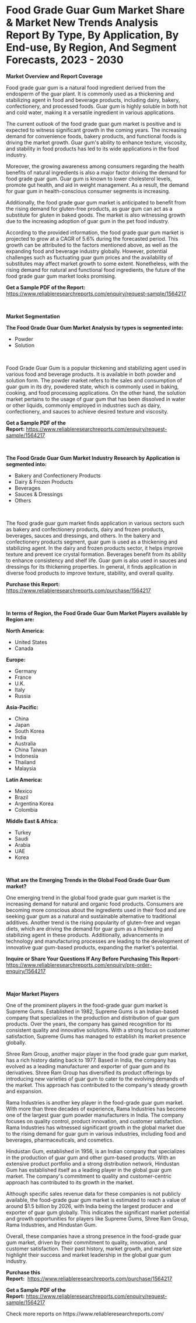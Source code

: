 <p><h1>Food Grade Guar Gum Market Share & Market New Trends Analysis Report By Type, By Application, By End-use, By Region, And Segment Forecasts, 2023 - 2030</h1></p><p><strong>Market Overview and Report Coverage</strong></p>
<p><p>Food grade guar gum is a natural food ingredient derived from the endosperm of the guar plant. It is commonly used as a thickening and stabilizing agent in food and beverage products, including dairy, bakery, confectionery, and processed foods. Guar gum is highly soluble in both hot and cold water, making it a versatile ingredient in various applications.</p><p>The current outlook of the food grade guar gum market is positive and is expected to witness significant growth in the coming years. The increasing demand for convenience foods, bakery products, and functional foods is driving the market growth. Guar gum's ability to enhance texture, viscosity, and stability in food products has led to its wide applications in the food industry.</p><p>Moreover, the growing awareness among consumers regarding the health benefits of natural ingredients is also a major factor driving the demand for food grade guar gum. Guar gum is known to lower cholesterol levels, promote gut health, and aid in weight management. As a result, the demand for guar gum in health-conscious consumer segments is increasing.</p><p>Additionally, the food grade guar gum market is anticipated to benefit from the rising demand for gluten-free products, as guar gum can act as a substitute for gluten in baked goods. The market is also witnessing growth due to the increasing adoption of guar gum in the pet food industry.</p><p>According to the provided information, the food grade guar gum market is projected to grow at a CAGR of 5.6% during the forecasted period. This growth can be attributed to the factors mentioned above, as well as the expanding food and beverage industry globally. However, potential challenges such as fluctuating guar gum prices and the availability of substitutes may affect market growth to some extent. Nonetheless, with the rising demand for natural and functional food ingredients, the future of the food grade guar gum market looks promising.</p></p>
<p><strong>Get a Sample PDF of the Report:</strong> <a href="https://www.reliableresearchreports.com/enquiry/request-sample/1564217">https://www.reliableresearchreports.com/enquiry/request-sample/1564217</a></p>
<p>&nbsp;</p>
<p><strong>Market Segmentation</strong></p>
<p><strong>The Food Grade Guar Gum Market Analysis by types is segmented into:</strong></p>
<p><ul><li>Powder</li><li>Solution</li></ul></p>
<p>&nbsp;</p>
<p><p>Food Grade Guar Gum is a popular thickening and stabilizing agent used in various food and beverage products. It is available in both powder and solution form. The powder market refers to the sales and consumption of guar gum in its dry, powdered state, which is commonly used in baking, cooking, and food processing applications. On the other hand, the solution market pertains to the usage of guar gum that has been dissolved in water or other liquids, commonly employed in industries such as dairy, confectionery, and sauces to achieve desired texture and viscosity.</p></p>
<p><strong>Get a Sample PDF of the Report:</strong>&nbsp;<a href="https://www.reliableresearchreports.com/enquiry/request-sample/1564217">https://www.reliableresearchreports.com/enquiry/request-sample/1564217</a></p>
<p>&nbsp;</p>
<p><strong>The Food Grade Guar Gum Market Industry Research by Application is segmented into:</strong></p>
<p><ul><li>Bakery and Confectionery Products</li><li>Dairy & Frozen Products</li><li>Beverages</li><li>Sauces & Dressings</li><li>Others</li></ul></p>
<p>&nbsp;</p>
<p><p>The food grade guar gum market finds application in various sectors such as bakery and confectionery products, dairy and frozen products, beverages, sauces and dressings, and others. In the bakery and confectionery products segment, guar gum is used as a thickening and stabilizing agent. In the dairy and frozen products sector, it helps improve texture and prevent ice crystal formation. Beverages benefit from its ability to enhance consistency and shelf life. Guar gum is also used in sauces and dressings for its thickening properties. In general, it finds application in diverse food products to improve texture, stability, and overall quality.</p></p>
<p><strong>Purchase this Report:</strong>&nbsp; <a href="https://www.reliableresearchreports.com/purchase/1564217">https://www.reliableresearchreports.com/purchase/1564217</a></p>
<p>&nbsp;</p>
<p><strong>In terms of Region, the Food Grade Guar Gum Market Players available by Region are:</strong></p>
<p>
    <p> <strong> North America: </strong>
        <ul>
            <li>United States</li>
            <li>Canada</li>
        </ul>
        </p> 
    <p> <strong> Europe: </strong>
        <ul>
            <li>Germany</li>
            <li>France</li>
            <li>U.K.</li>
            <li>Italy</li>
            <li>Russia</li>
        </ul>
        </p> 
    <p> <strong> Asia-Pacific: </strong>
        <ul>
            <li>China</li>
            <li>Japan</li>
            <li>South Korea</li>
            <li>India</li>
            <li>Australia</li>
            <li>China Taiwan</li>
            <li>Indonesia</li>
            <li>Thailand</li>
            <li>Malaysia</li>
        </ul>
        </p> 
    <p> <strong> Latin America: </strong>
        <ul>
            <li>Mexico</li>
            <li>Brazil</li>
            <li>Argentina Korea</li>
            <li>Colombia</li>
        </ul>
        </p> 
    <p> <strong> Middle East & Africa: </strong>
        <ul>
            <li>Turkey</li>
            <li>Saudi</li>
            <li>Arabia</li>
            <li>UAE</li>
            <li>Korea</li>
        </ul>
    </p>
    </p>
<p>&nbsp;</p>
<p><strong>What are the Emerging Trends in the Global Food Grade Guar Gum market?</strong></p>
<p><p>One emerging trend in the global food grade guar gum market is the increasing demand for natural and organic food products. Consumers are becoming more conscious about the ingredients used in their food and are seeking guar gum as a natural and sustainable alternative to traditional additives. Another trend is the rising popularity of gluten-free and vegan diets, which are driving the demand for guar gum as a thickening and stabilizing agent in these products. Additionally, advancements in technology and manufacturing processes are leading to the development of innovative guar gum-based products, expanding the market's potential.</p></p>
<p><strong>Inquire or Share Your Questions If Any Before Purchasing This Report</strong>- <a href="https://www.reliableresearchreports.com/enquiry/pre-order-enquiry/1564217">https://www.reliableresearchreports.com/enquiry/pre-order-enquiry/1564217</a></p>
<p>&nbsp;</p>
<p><strong>Major Market Players</strong></p>
<p><p>One of the prominent players in the food-grade guar gum market is Supreme Gums. Established in 1982, Supreme Gums is an Indian-based company that specializes in the production and distribution of guar gum products. Over the years, the company has gained recognition for its consistent quality and innovative solutions. With a strong focus on customer satisfaction, Supreme Gums has managed to establish its market presence globally.</p><p>Shree Ram Group, another major player in the food grade guar gum market, has a rich history dating back to 1977. Based in India, the company has evolved as a leading manufacturer and exporter of guar gum and its derivatives. Shree Ram Group has diversified its product offerings by introducing new varieties of guar gum to cater to the evolving demands of the market. This approach has contributed to the company's steady growth and expansion.</p><p>Rama Industries is another key player in the food-grade guar gum market. With more than three decades of experience, Rama Industries has become one of the largest guar gum powder manufacturers in India. The company focuses on quality control, product innovation, and customer satisfaction. Rama Industries has witnessed significant growth in the global market due to the rising demand for guar gum in various industries, including food and beverages, pharmaceuticals, and cosmetics.</p><p>Hindustan Gum, established in 1956, is an Indian company that specializes in the production of guar gum and other gum-based products. With an extensive product portfolio and a strong distribution network, Hindustan Gum has established itself as a leading player in the global guar gum market. The company's commitment to quality and customer-centric approach has contributed to its growth in the market.</p><p>Although specific sales revenue data for these companies is not publicly available, the food-grade guar gum market is estimated to reach a value of around $1.5 billion by 2026, with India being the largest producer and exporter of guar gum globally. This indicates the significant market potential and growth opportunities for players like Supreme Gums, Shree Ram Group, Rama Industries, and Hindustan Gum.</p><p>Overall, these companies have a strong presence in the food-grade guar gum market, driven by their commitment to quality, innovation, and customer satisfaction. Their past history, market growth, and market size highlight their success and market leadership in the global guar gum industry.</p></p>
<p><strong>Purchase this Report:</strong>&nbsp;&nbsp;<a href="https://www.reliableresearchreports.com/purchase/1564217">https://www.reliableresearchreports.com/purchase/1564217</a></p>
<p></p>
<p><strong>Get a Sample PDF of the Report:</strong>&nbsp;<a href="https://www.reliableresearchreports.com/enquiry/request-sample/1564217">https://www.reliableresearchreports.com/enquiry/request-sample/1564217</a></p>
<p>Check more reports on https://www.reliableresearchreports.com/</p>